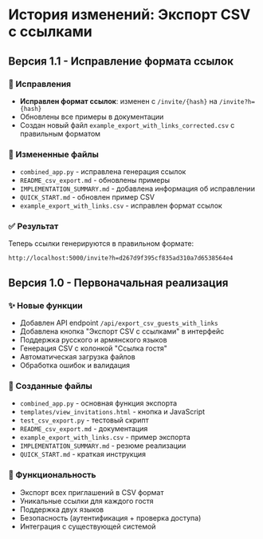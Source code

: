 # История изменений: Экспорт CSV с ссылками

## Версия 1.1 - Исправление формата ссылок

### 🔧 Исправления
- **Исправлен формат ссылок**: изменен с `/invite/{hash}` на `/invite?h={hash}`
- Обновлены все примеры в документации
- Создан новый файл `example_export_with_links_corrected.csv` с правильным форматом

### 📁 Измененные файлы
- `combined_app.py` - исправлена генерация ссылок
- `README_csv_export.md` - обновлены примеры
- `IMPLEMENTATION_SUMMARY.md` - добавлена информация об исправлении
- `QUICK_START.md` - обновлен пример CSV
- `example_export_with_links.csv` - исправлен формат ссылок

### ✅ Результат
Теперь ссылки генерируются в правильном формате:
```
http://localhost:5000/invite?h=d267d9f395cf835ad310a7d6538564e4
```

## Версия 1.0 - Первоначальная реализация

### ✨ Новые функции
- Добавлен API endpoint `/api/export_csv_guests_with_links`
- Добавлена кнопка "Экспорт CSV с ссылками" в интерфейс
- Поддержка русского и армянского языков
- Генерация CSV с колонкой "Ссылка гостя"
- Автоматическая загрузка файлов
- Обработка ошибок и валидация

### 📁 Созданные файлы
- `combined_app.py` - основная функция экспорта
- `templates/view_invitations.html` - кнопка и JavaScript
- `test_csv_export.py` - тестовый скрипт
- `README_csv_export.md` - документация
- `example_export_with_links.csv` - пример экспорта
- `IMPLEMENTATION_SUMMARY.md` - резюме реализации
- `QUICK_START.md` - краткая инструкция

### 🎯 Функциональность
- Экспорт всех приглашений в CSV формат
- Уникальные ссылки для каждого гостя
- Поддержка двух языков
- Безопасность (аутентификация + проверка доступа)
- Интеграция с существующей системой
